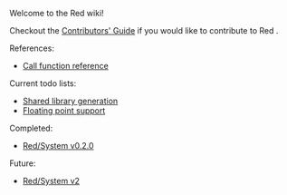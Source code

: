 Welcome to the Red wiki!

Checkout the [Contributors' Guide](https://github.com/red/red/wiki/Contributor-Guidelines) if you would like to contribute to Red .

References:
* [Call function reference](https://github.com/red/red/wiki/Reference-Call)

Current todo lists:
* [Shared library generation](https://github.com/dockimbel/Red/wiki/Shared-library-generation-todo-list)
* [Floating point support](https://github.com/dockimbel/Red/wiki/Floating-point-support-todo-list)

Completed:
* [Red/System v0.2.0](https://github.com/dockimbel/Red/wiki/Red-System-v0.2.0-todo-list)

Future:
* [Red/System v2](https://github.com/dockimbel/Red/wiki/Red-System-v2-Wish-List)